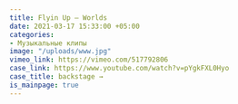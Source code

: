 ```yaml
---
title: Flyin Up — Worlds
date: 2021-03-17 15:33:00 +05:00
categories:
- Музыкальные клипы
image: "/uploads/www.jpg"
vimeo_link: https://vimeo.com/517792806
case_link: https://www.youtube.com/watch?v=pYgkFXL0Hyo
case_title: backstage →
is_mainpage: true
---
```


